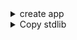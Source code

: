 <details>
<summary>create app</summary>

``` 
cargo new --bin app
```

</details>

<details>
<summary>Copy stdlib</summary>

``` 
C:\Users\nagar\.rustup\toolchains\stable-x86_64-pc-windows-msvc\lib\rustlib\manifest-rust-std-x86_64-pc-windows-msvc

C:\Users\nagar\Development\private_project\arcade-ctlr-for-streetfighter-5\rust_plugin_tutorial\app\target\debug
```

</details>
